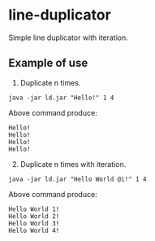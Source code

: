 # line-duplicator
Simple line duplicator with iteration.

## Example of use
1. Duplicate n times. 
```
java -jar ld.jar "Hello!" 1 4
```
Above command produce:
```
Hello!
Hello!
Hello!
Hello!
```
2. Duplicate n times with iteration.
```
java -jar ld.jar "Hello World @i!" 1 4
```
Above command produce:
```
Hello World 1!
Hello World 2!
Hello World 3!
Hello World 4!
```
